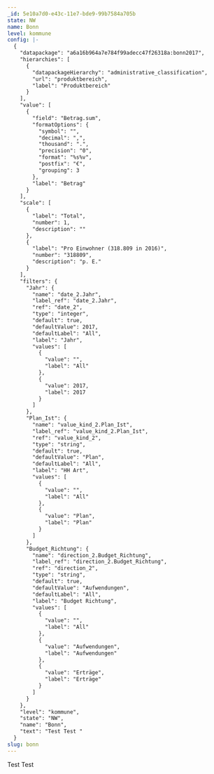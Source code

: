 ```yaml
---
_id: 5e10a7d0-e43c-11e7-bde9-99b7584a705b
state: NW
name: Bonn
level: kommune
config: |-
  {
    "datapackage": "a6a16b964a7e784f99adecc47f26318a:bonn2017",
    "hierarchies": [
      {
        "datapackageHierarchy": "administrative_classification",
        "url": "produktbereich",
        "label": "Produktbereich"
      }
    ],
    "value": [
      {
        "field": "Betrag.sum",
        "formatOptions": {
          "symbol": "",
          "decimal": ",",
          "thousand": ".",
          "precision": "0",
          "format": "%s%v",
          "postfix": "€",
          "grouping": 3
        },
        "label": "Betrag"
      }
    ],
    "scale": [
      {
        "label": "Total",
        "number": 1,
        "description": ""
      },
      {
        "label": "Pro Einwohner (318.809 in 2016)",
        "number": "318809",
        "description": "p. E."
      }
    ],
    "filters": {
      "Jahr": {
        "name": "date_2.Jahr",
        "label_ref": "date_2.Jahr",
        "ref": "date_2",
        "type": "integer",
        "default": true,
        "defaultValue": 2017,
        "defaultLabel": "All",
        "label": "Jahr",
        "values": [
          {
            "value": "",
            "label": "All"
          },
          {
            "value": 2017,
            "label": 2017
          }
        ]
      },
      "Plan_Ist": {
        "name": "value_kind_2.Plan_Ist",
        "label_ref": "value_kind_2.Plan_Ist",
        "ref": "value_kind_2",
        "type": "string",
        "default": true,
        "defaultValue": "Plan",
        "defaultLabel": "All",
        "label": "HH Art",
        "values": [
          {
            "value": "",
            "label": "All"
          },
          {
            "value": "Plan",
            "label": "Plan"
          }
        ]
      },
      "Budget_Richtung": {
        "name": "direction_2.Budget_Richtung",
        "label_ref": "direction_2.Budget_Richtung",
        "ref": "direction_2",
        "type": "string",
        "default": true,
        "defaultValue": "Aufwendungen",
        "defaultLabel": "All",
        "label": "Budget Richtung",
        "values": [
          {
            "value": "",
            "label": "All"
          },
          {
            "value": "Aufwendungen",
            "label": "Aufwendungen"
          },
          {
            "value": "Erträge",
            "label": "Erträge"
          }
        ]
      }
    },
    "level": "kommune",
    "state": "NW",
    "name": "Bonn",
    "text": "Test Test "
  }
slug: bonn
---
```

Test Test
